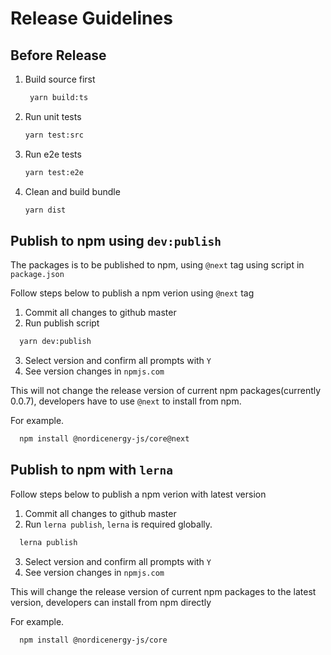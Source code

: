 # Release Guidelines
## Before Release
1. Build source first
   ```bash
    yarn build:ts
   ```
2. Run unit tests
   ```bash
   yarn test:src
   ```
3. Run e2e tests
   ```bash
   yarn test:e2e
   ```
4. Clean and build bundle
   ```bash
   yarn dist
   ```
## Publish to npm using `dev:publish`

The packages is to be published to npm, using `@next` tag using script in `package.json`

Follow steps below to publish a npm verion using `@next` tag

1. Commit all changes to github master
2. Run publish script
   
```bash
  yarn dev:publish
```

3. Select version and confirm all prompts with `Y`
4. See version changes in `npmjs.com`

This will not change the release version of current npm packages(currently 0.0.7), developers have to use `@next` to install from npm.

For example.

```bash
  npm install @nordicenergy-js/core@next
```



## Publish to npm with `lerna`

Follow steps below to publish a npm verion with latest version

1. Commit all changes to github master
2. Run `lerna publish`, `lerna` is required globally.
   
```bash
  lerna publish
```
3. Select version and confirm all prompts with `Y`
4. See version changes in `npmjs.com`

This will change the release version of current npm packages to the latest version, developers can install from npm directly

For example.

```bash
  npm install @nordicenergy-js/core
```






